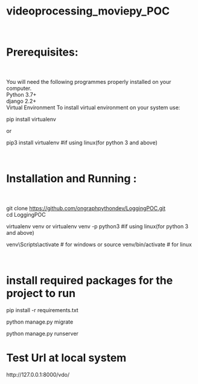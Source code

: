 # videoprocessing_moviepy_POC

<br><h1>Prerequisites:</h1><br><br>
You will need the following programmes properly installed on your computer.<br>
Python 3.7+ <br>
django 2.2+ <br>
Virtual Environment
To install virtual environment on your system use:

pip install virtualenv <br>

or<br>

pip3 install virtualenv #if using linux(for python 3 and above) <br>

<br><h1>Installation and Running :</h1><br><br>
git clone https://github.com/ongraphpythondev/LoggingPOC.git <br>
cd LoggingPOC<br>

virtualenv venv or virtualenv venv -p python3 #if using linux(for python 3 and above)

venv\Scripts\activate # for windows or source venv/bin/activate # for linux

<br><h1>install required packages for the project to run</h1>
pip install -r requirements.txt

python manage.py migrate

python manage.py runserver

<h1>Test Url at local system</h1>
http://127.0.0.1:8000/vdo/